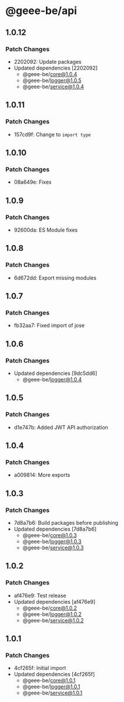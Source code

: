 # @geee-be/api

## 1.0.12

### Patch Changes

- 2202092: Update packages
- Updated dependencies [2202092]
  - @geee-be/core@1.0.4
  - @geee-be/logger@1.0.5
  - @geee-be/service@1.0.4

## 1.0.11

### Patch Changes

- 157cd9f: Change to `import type`

## 1.0.10

### Patch Changes

- 08a649e: Fixes

## 1.0.9

### Patch Changes

- 92600da: ES Module fixes

## 1.0.8

### Patch Changes

- 6d672dd: Export missing modules

## 1.0.7

### Patch Changes

- fb32aa7: Fixed import of jose

## 1.0.6

### Patch Changes

- Updated dependencies [9dc5dd6]
  - @geee-be/logger@1.0.4

## 1.0.5

### Patch Changes

- d1e747b: Added JWT API authorization

## 1.0.4

### Patch Changes

- a009814: More exports

## 1.0.3

### Patch Changes

- 7d8a7b6: Build packages before publishing
- Updated dependencies [7d8a7b6]
  - @geee-be/core@1.0.3
  - @geee-be/logger@1.0.3
  - @geee-be/service@1.0.3

## 1.0.2

### Patch Changes

- af476e9: Test release
- Updated dependencies [af476e9]
  - @geee-be/core@1.0.2
  - @geee-be/logger@1.0.2
  - @geee-be/service@1.0.2

## 1.0.1

### Patch Changes

- 4cf265f: Initial import
- Updated dependencies [4cf265f]
  - @geee-be/core@1.0.1
  - @geee-be/logger@1.0.1
  - @geee-be/service@1.0.1
